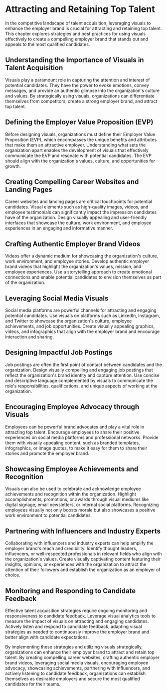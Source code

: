 Attracting and Retaining Top Talent
============================================

In the competitive landscape of talent acquisition, leveraging visuals to enhance the employer brand is crucial for attracting and retaining top talent. This chapter explores strategies and best practices for using visuals effectively to create a compelling employer brand that stands out and appeals to the most qualified candidates.

**Understanding the Importance of Visuals in Talent Acquisition**
-----------------------------------------------------------------

Visuals play a paramount role in capturing the attention and interest of potential candidates. They have the power to evoke emotions, convey messages, and provide an authentic glimpse into the organization's culture and values. By strategically using visuals, organizations can differentiate themselves from competitors, create a strong employer brand, and attract top talent.

**Defining the Employer Value Proposition (EVP)**
-------------------------------------------------

Before designing visuals, organizations must define their Employer Value Proposition (EVP), which encompasses the unique benefits and attributes that make them an attractive employer. Understanding what sets the organization apart enables the development of visuals that effectively communicate the EVP and resonate with potential candidates. The EVP should align with the organization's values, culture, and opportunities for growth.

**Creating Compelling Career Websites and Landing Pages**
---------------------------------------------------------

Career websites and landing pages are critical touchpoints for potential candidates. Visual elements such as high-quality images, videos, and employee testimonials can significantly impact the impression candidates have of the organization. Design visually appealing and user-friendly interfaces that showcase the culture, work environment, and employee experiences in an engaging and informative manner.

**Crafting Authentic Employer Brand Videos**
--------------------------------------------

Videos offer a dynamic medium for showcasing the organization's culture, work environment, and employee stories. Develop authentic employer brand videos that highlight the organization's values, mission, and employee experiences. Use a storytelling approach to create emotional connections and enable potential candidates to envision themselves as part of the organization.

**Leveraging Social Media Visuals**
-----------------------------------

Social media platforms are powerful channels for attracting and engaging potential candidates. Use visuals on platforms such as LinkedIn, Instagram, and Twitter to showcase the organization's culture, employee achievements, and job opportunities. Create visually appealing graphics, videos, and infographics that align with the employer brand and encourage interaction and sharing.

**Designing Impactful Job Postings**
------------------------------------

Job postings are often the first point of contact between candidates and the organization. Design visually compelling and engaging job postings that reflect the organization's brand identity and capture attention. Use concise and descriptive language complemented by visuals to communicate the role's responsibilities, qualifications, and unique aspects of working at the organization.

**Encouraging Employee Advocacy through Visuals**
-------------------------------------------------

Employees can be powerful brand advocates and play a vital role in attracting top talent. Encourage employees to share their positive experiences on social media platforms and professional networks. Provide them with visually appealing content, such as branded templates, infographics, or image quotes, to make it easy for them to share their stories and promote the employer brand.

**Showcasing Employee Achievements and Recognition**
----------------------------------------------------

Visuals can also be used to celebrate and acknowledge employee achievements and recognition within the organization. Highlight accomplishments, promotions, or awards through visual mediums like digital signage, email newsletters, or internal social platforms. Recognizing employees visually not only boosts morale but also showcases a positive work environment to potential candidates.

**Partnering with Influencers and Industry Experts**
----------------------------------------------------

Collaborating with influencers and industry experts can help amplify the employer brand's reach and credibility. Identify thought leaders, influencers, or well-respected professionals in relevant fields who align with the organization's values. Create visually captivating content featuring their insights, opinions, or experiences with the organization to attract the attention of their followers and establish the organization as an employer of choice.

**Monitoring and Responding to Candidate Feedback**
---------------------------------------------------

Effective talent acquisition strategies require ongoing monitoring and responsiveness to candidate feedback. Leverage visual analytics tools to measure the impact of visuals on attracting and engaging candidates. Actively listen and respond to candidate feedback, adapting visual strategies as needed to continuously improve the employer brand and better align with candidate expectations.

By implementing these strategies and utilizing visuals strategically, organizations can enhance their employer brand to attract and retain top talent. By creating compelling career websites, crafting authentic employer brand videos, leveraging social media visuals, encouraging employee advocacy, showcasing achievements, partnering with influencers, and actively listening to candidate feedback, organizations can establish themselves as desirable employers and secure the most qualified candidates for their teams.
